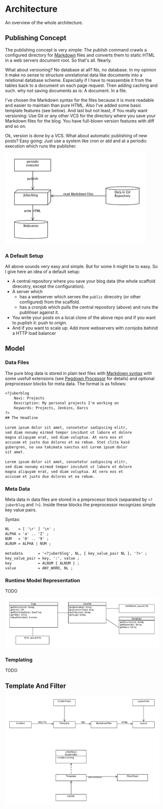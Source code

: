 # Architecture

An overview of the whole architecture.

## Publishing Concept

The publishing concept  is very simple: The publish command  crawls a configured
directory for  [Markdown][1] files  and converts  them to static  HTML in  a web
servers document root. So that's all. Nearly.

What about  versioning? No database  at all? No, no  database. In my  opinion it
make no  sense to structure unrelational  data like documents into  a relational
database scheme. Especially if  I have to reassemble it from  the tables back to
a document on  each page request. Then  adding caching and such.  why not saving
documents as is: A document. In a file.

I've chosen the  Markdown syntax for the  files because it is  more readable and
easier to maintain than pure HTML.  Also I've added some basic template features
(see below). And last  but not least, if You really want  versioning: Use Git or
any other  VCS for  the directory  where you  save your  Markdown files  for the
blog. You have full-blown version features with diff and so on.

Ok, version  is done  by a VCS.  What about automatic  publishing of  new posts?
Easy going:  Just use  a system  like cron or  atd and  at a  periodic execution
which runs the publisher.

<img alt="concept publish" src="images/concept_publish.png"/>

### A Default Setup

All above sounds  very easy and simple. But  for some it might be to  easy. So I
give here an idea of a default setup:

-  A central  repository  where you  save  your blog  data  (the whole  scaffold
   direcotry, except the configuration).
- A server which
    - has a webserver  which serves the `public` direcotry (or other configured)
      from the scaffold.
     -  has a cronjob  which pulls the central  repository (above) and  runs the
        publihser against it.  
- You write  your posts on a  local clone of the  above repo and if  you want to
  puplish it: push to origin.
- And if you  want to scale up: Add more webservers with  cornjobs behind a HTTP
  load balancer

## Model

### Data Files

The pure blog data is stored in  plain text files with [Markdown syntax][1] with
some usefull  extensions (see [Pegdown  Processor][2] for details)  and optional
preprocessor blocks for meta data. The format is as follows:

    <?juberblog
        Navi: Projects
        Description: My personal projects I'm working on
        Keywords: Projects, Jenkins, Darcs
    ?>
    ## The Headline

    Lorem ipsum dolor sit amet, consetetur sadipscing elitr,
    sed diam nonumy eirmod tempor invidunt ut labore et dolore
    magna aliquyam erat, sed diam voluptua. At vero eos et
    accusam et justo duo dolores et ea rebum. Stet clita kasd
    gubergren, no sea takimata sanctus est Lorem ipsum dolor
    sit amet.

    Lorem ipsum dolor sit amet, consetetur sadipscing elitr,
    sed diam nonumy eirmod tempor invidunt ut labore et dolore
    magna aliquyam erat, sed diam voluptua. At vero eos et
    accusam et justo duo dolores et ea rebum.

### Meta Data

Meta  data  in data  files  are  stored in  a  preprocesor  block (separated  by
`<?juberblog` and `?>`). Inside these  blocks the preprocessor recognizes simple
key value pairs.

Syntax:

    NL    = [ '\r' ] '\n' ;
    ALPHA = 'a' .. 'Z' ;
    NUM   = '0' .. '9' ;
    ALNUM = ALPHA | NUM ;

    metadata       = '<?juberblog', NL, { key_value_pair NL }, '?>' ;
    key_value_pair = key, ':', value ;
    key            = ALNUM { ALNUM } ;
    value          = ANY_WORD, NL ;

### Runtime Model Representation

TODO

<img alt="model" src="images/model.png"/>

### Templating

TODO

## Template And Filter

<img alt="template and filters" src="images/template_and_filters.png"/>

[1]: http://daringfireball.net/projects/markdown/syntax
[2]: https://github.com/sirthias/pegdown#introduction